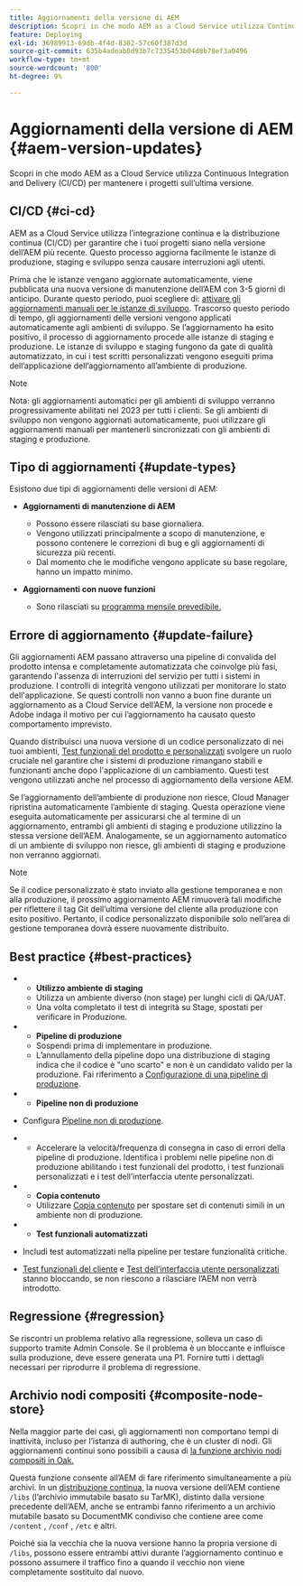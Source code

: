 ```yaml
---
title: Aggiornamenti della versione di AEM
description: Scopri in che modo AEM as a Cloud Service utilizza Continuous Integration and Delivery (CI/CD) per mantenere i progetti sull’ultima versione.
feature: Deploying
exl-id: 36989913-69db-4f4d-8302-57c60f387d3d
source-git-commit: 635b4adeab8d93b7c7335453b04d8b78ef3a0496
workflow-type: tm+mt
source-wordcount: '800'
ht-degree: 9%

---
```



# Aggiornamenti della versione di AEM {#aem-version-updates}

Scopri in che modo AEM as a Cloud Service utilizza Continuous Integration and Delivery (CI/CD) per mantenere i progetti sull’ultima versione.

## CI/CD {#ci-cd}

AEM as a Cloud Service utilizza l’integrazione continua e la distribuzione continua (CI/CD) per garantire che i tuoi progetti siano nella versione dell’AEM più recente. Questo processo aggiorna facilmente le istanze di produzione, staging e sviluppo senza causare interruzioni agli utenti.

Prima che le istanze vengano aggiornate automaticamente, viene pubblicata una nuova versione di manutenzione dell’AEM con 3-5 giorni di anticipo. Durante questo periodo, puoi scegliere di:
[attivare gli aggiornamenti manuali per le istanze di sviluppo](/help/implementing/cloud-manager/manage-environments.md#updating-dev-environment).
Trascorso questo periodo di tempo, gli aggiornamenti delle versioni vengono applicati automaticamente agli ambienti di sviluppo. Se l’aggiornamento ha esito positivo, il processo di aggiornamento procede alle istanze di staging e produzione. Le istanze di sviluppo e staging fungono da gate di qualità automatizzato, in cui i test scritti personalizzati vengono eseguiti prima dell’applicazione dell’aggiornamento all’ambiente di produzione.

>[!NOTE]
>
> Nota: gli aggiornamenti automatici per gli ambienti di sviluppo verranno progressivamente abilitati nel 2023 per tutti i clienti. Se gli ambienti di sviluppo non vengono aggiornati automaticamente, puoi utilizzare gli aggiornamenti manuali per mantenerli sincronizzati con gli ambienti di staging e produzione.


## Tipo di aggiornamenti {#update-types}

Esistono due tipi di aggiornamenti delle versioni di AEM:

* **Aggiornamenti di manutenzione di AEM**

   * Possono essere rilasciati su base giornaliera.
   * Vengono utilizzati principalmente a scopo di manutenzione, e possono contenere le correzioni di bug e gli aggiornamenti di sicurezza più recenti.
   * Dal momento che le modifiche vengono applicate su base regolare, hanno un impatto minimo.

* **Aggiornamenti con nuove funzioni**

   * Sono rilasciati su [programma mensile prevedibile.](https://experienceleague.adobe.com/docs/experience-manager-release-information/aem-release-updates/update-releases-roadmap.html?lang=it)

## Errore di aggiornamento {#update-failure}

Gli aggiornamenti AEM passano attraverso una pipeline di convalida del prodotto intensa e completamente automatizzata che coinvolge più fasi, garantendo l&#39;assenza di interruzioni del servizio per tutti i sistemi in produzione.
I controlli di integrità vengono utilizzati per monitorare lo stato dell&#39;applicazione.
Se questi controlli non vanno a buon fine durante un aggiornamento as a Cloud Service dell’AEM, la versione non procede e Adobe indaga il motivo per cui l’aggiornamento ha causato questo comportamento imprevisto.

Quando distribuisci una nuova versione di un codice personalizzato di nei tuoi ambienti,
[Test funzionali del prodotto e personalizzati](/help/implementing/cloud-manager/overview-test-results.md#functional-testing)
svolgere un ruolo cruciale nel garantire che i sistemi di produzione rimangano stabili e funzionanti anche dopo l&#39;applicazione di un cambiamento. Questi test vengono utilizzati anche nel processo di aggiornamento della versione AEM.

Se l’aggiornamento dell’ambiente di produzione non riesce, Cloud Manager ripristina automaticamente l’ambiente di staging. Questa operazione viene eseguita automaticamente per assicurarsi che al termine di un aggiornamento, entrambi gli ambienti di staging e produzione utilizzino la stessa versione dell’AEM.
Analogamente, se un aggiornamento automatico di un ambiente di sviluppo non riesce, gli ambienti di staging e produzione non verranno aggiornati.

>[!NOTE]
>
>Se il codice personalizzato è stato inviato alla gestione temporanea e non alla produzione, il prossimo aggiornamento AEM rimuoverà tali modifiche per riflettere il tag Git dell’ultima versione del cliente alla produzione con esito positivo. Pertanto, il codice personalizzato disponibile solo nell’area di gestione temporanea dovrà essere nuovamente distribuito.

## Best practice {#best-practices}

* 
   * **Utilizzo ambiente di staging**
   * Utilizza un ambiente diverso (non stage) per lunghi cicli di QA/UAT.
   * Una volta completato il test di integrità su Stage, spostati per verificare in Produzione.

* 
   * **Pipeline di produzione**
   * Sospendi prima di implementare in produzione.
   * L’annullamento della pipeline dopo una distribuzione di staging indica che il codice è &quot;uno scarto&quot; e non è un candidato valido per la produzione. Fai riferimento a [Configurazione di una pipeline di produzione](/help/implementing/cloud-manager/configuring-pipelines/configuring-production-pipelines.md).

* 
   * **Pipeline non di produzione**
* Configura [Pipeline non di produzione](/help/implementing/cloud-manager/configuring-pipelines/configuring-non-production-pipelines.md#full-stack-code).
* 
   * Accelerare la velocità/frequenza di consegna in caso di errori della pipeline di produzione.  Identifica i problemi nelle pipeline non di produzione abilitando i test funzionali del prodotto, i test funzionali personalizzati e i test dell’interfaccia utente personalizzati.

* 
   * **Copia contenuto**
   * Utilizzare [Copia contenuto](/help/implementing/developing/tools/content-copy.md) per spostare set di contenuti simili in un ambiente non di produzione.

* 
   * **Test funzionali automatizzati**
* Includi test automatizzati nella pipeline per testare funzionalità critiche.
* [Test funzionali del cliente](/help/implementing/cloud-manager/functional-testing.md#custom-functional-testing) e [Test dell’interfaccia utente personalizzati](/help/implementing/cloud-manager/functional-testing.md#custom-ui-testing) stanno bloccando, se non riescono a rilasciare l’AEM non verrà introdotto.

## Regressione {#regression}

Se riscontri un problema relativo alla regressione, solleva un caso di supporto tramite Admin Console.  Se il problema è un bloccante e influisce sulla produzione, deve essere generata una P1.  Fornire tutti i dettagli necessari per riprodurre il problema di regressione.

## Archivio nodi compositi {#composite-node-store}

Nella maggior parte dei casi, gli aggiornamenti non comportano tempi di inattività, incluso per l’istanza di authoring, che è un cluster di nodi. Gli aggiornamenti continui sono possibili a causa di [la funzione archivio nodi compositi in Oak.](https://jackrabbit.apache.org/oak/docs/nodestore/compositens.html)

Questa funzione consente all’AEM di fare riferimento simultaneamente a più archivi. In un [distribuzione continua,](/help/implementing/deploying/overview.md#how-rolling-deployments-work) la nuova versione dell’AEM contiene `/libs` (l’archivio immutabile basato su TarMK), distinto dalla versione precedente dell’AEM, anche se entrambi fanno riferimento a un archivio mutabile basato su DocumentMK condiviso che contiene aree come `/content` , `/conf` , `/etc` e altri.

Poiché sia la vecchia che la nuova versione hanno la propria versione di `/libs`, possono essere entrambi attivi durante l’aggiornamento continuo e possono assumere il traffico fino a quando il vecchio non viene completamente sostituito dal nuovo.
